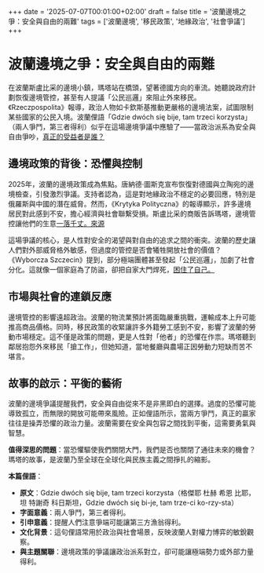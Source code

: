 +++ 
date = '2025-07-07T00:01:00+02:00'
draft = false
title = '波蘭邊境之爭：安全與自由的兩難'
tags = ['波蘭邊境', '移民政策', '地緣政治', '社會爭議']
+++


# 波蘭邊境之爭：安全與自由的兩難

在波蘭斯盧比采的邊境小鎮，瑪塔站在橋頭，望著德國方向的車流。她聽說政府計劃恢復邊境管控，甚至有人提議「公民巡邏」來阻止外來移民。《Rzeczpospolita》報導，政治人物如卡欽斯基推動更嚴格的邊境法案，試圖限制某些國家的公民入境。波蘭俚語「Gdzie dwóch się bije, tam trzeci korzysta」（兩人爭鬥，第三者得利）似乎在這場邊境爭議中應驗了——當政治派系為安全與自由爭吵，[真正的受益者是誰？](https://wiadomosci.gazeta.pl/wiadomosci/7%2C114884%2C32053388%2Cukradzione-wybory-to-zamach-smolenski-platformy-oto-dlaczego.html)

## 邊境政策的背後：恐懼與控制

2025年，波蘭的邊境政策成為焦點。唐納德·圖斯克宣布恢復對德國與立陶宛的邊境檢查，引發激烈爭議。支持者認為，這是對地緣政治不穩定的必要回應，特別是俄羅斯與中國的潛在威脅。然而，《Krytyka Polityczna》的報導顯示，許多邊境居民對此感到不安，擔心經濟與社會聯繫受損。斯盧比采的商販告訴瑪塔，邊境管控讓他們的生意[一落千丈。](https://wyborcza.pl/7%2C75399%2C31847162%2Cnajbardziej-nieprzewidywalne-wybory-na-burmistrza-nowego-jorku.html)[來源](https://press.wz.uw.edu.pl/cgi/viewcontent.cgi?article=1017&context=monographs)

這場爭議的核心，是人性對安全的渴望與對自由的追求之間的衝突。波蘭的歷史讓人們對外部威脅格外敏感，但過度的管控是否會犧牲開放社會的價值？《Wyborcza Szczecin》提到，部分極端團體甚至發起「公民巡邏」，加劇了社會分化。這就像一個家庭為了防盜，卻把自家大門焊死，[困住了自己。](http://info.wyborcza.pl/temat/wyborcza/wektor%2Binwestycje)

## 市場與社會的連鎖反應

邊境管控的影響遠超政治。波蘭的物流業預計將面臨嚴重挑戰，運輸成本上升可能推高商品價格。同時，移民政策的收緊讓許多外籍勞工感到不安，影響了波蘭的勞動市場穩定。這不僅是政策的問題，更是人性對「他者」的恐懼在作祟。瑪塔聽到鄰居抱怨外來移民「搶工作」，但她知道，當地餐廳與農場正因勞動力短缺而苦不堪言。

## 故事的啟示：平衡的藝術

波蘭的邊境爭議提醒我們，安全與自由從來不是非黑即白的選擇。過度的恐懼可能導致孤立，而無限的開放可能帶來風險。正如俚語所示，當兩方爭鬥，真正的贏家往往是操弄恐懼的政治力量。波蘭需要在安全與包容之間找到平衡，這需要勇氣與智慧。

**值得深思的問題**：當恐懼驅使我們關閉大門，我們是否也關閉了通往未來的機會？瑪塔的故事，是波蘭乃至全球在全球化與民族主義之間掙扎的縮影。

**本篇俚語**：  
- **原文**：Gdzie dwóch się bije, tam trzeci korzysta（格傑耶 杜赫 希恩 比耶，坦 特謝奇 科日斯坦，Gdzie dwóch się bi-je, tam trze-ci ko-rzy-sta）  
- **字面意義**：兩人爭鬥，第三者得利。  
- **引申意義**：提醒人們注意爭端可能讓第三方漁翁得利。  
- **文化背景**：這句俚語常用於政治與社會場景，反映波蘭人對權力博弈的敏銳觀察。  
- **與主題關聯**：邊境政策的爭議讓政治派系對立，卻可能讓極端勢力或外部力量得利。